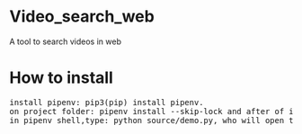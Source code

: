 # Video_search_web
A tool to search videos in web

# How to install 
<pre>
install pipenv: pip3(pip) install pipenv.
on project folder: pipenv install --skip-lock and after of instalation,type,pipenv shell.
in pipenv shell,type: python source/demo.py, who will open the project on localhost: 127.0.0.1:5000.
</pre>